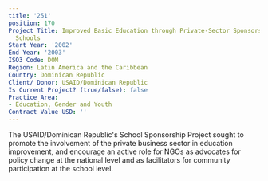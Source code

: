 ```yaml
---
title: '251'
position: 170
Project Title: Improved Basic Education through Private-Sector Sponsorship of Public
  Schools
Start Year: '2002'
End Year: '2003'
ISO3 Code: DOM
Region: Latin America and the Caribbean
Country: Dominican Republic
Client/ Donor: USAID/Dominican Republic
Is Current Project? (true/false): false
Practice Area:
- Education, Gender and Youth
Contract Value USD: ''
---
```


The USAID/Dominican Republic's School Sponsorship Project sought to promote the involvement of the private business sector in education improvement, and encourage an active role for NGOs as advocates for policy change at the national level and as facilitators for community participation at the school level.